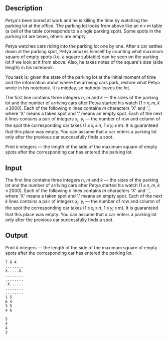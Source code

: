 ## Description

<div><p>Petya's been bored at work and he is killing the time by watching the parking lot at the office. The parking lot looks from above like an <span class="tex-span"><i>n</i> × <i>m</i></span> table (a cell of the table corresponds to a single parking spot). Some spots in the parking lot are taken, others are empty.</p><p>Petya watches cars riding into the parking lot one by one. After a car settles down at the parking spot, Petya amuzes himself by counting what maximum square of empty spots (i.e. a square subtable) can be seen on the parking lot if we look at it from above. Also, he takes notes of the square's size (side length) in his notebook. </p><p>You task is: given the state of the parking lot at the initial moment of time and the information about where the arriving cars park, restore what Petya wrote in his notebook. It is midday, so nobody leaves the lot.</p></div><div class="input-specification"><p>The first line contains three integers <span class="tex-span"><i>n</i></span>, <span class="tex-span"><i>m</i></span> and <span class="tex-span"><i>k</i></span> — the sizes of the parking lot and the number of arriving cars after Petya started his watch (<span class="tex-span">1 ≤ <i>n</i>, <i>m</i>, <i>k</i> ≤ 2000</span>). Each of the following <span class="tex-span"><i>n</i></span> lines contains <span class="tex-span"><i>m</i></span> characters '<span class="tex-font-style-tt">X</span>' and '.', where '<span class="tex-font-style-tt">X</span>' means a taken spot and '.' means an empty spot. Each of the next <span class="tex-span"><i>k</i></span> lines contains a pair of integers <span class="tex-span"><i>x</i><sub class="lower-index"><i>i</i></sub></span>, <span class="tex-span"><i>y</i><sub class="lower-index"><i>i</i></sub></span> — the number of row and column of the spot the corresponding car takes (<span class="tex-span">1 ≤ <i>x</i><sub class="lower-index"><i>i</i></sub> ≤ <i>n</i></span>, <span class="tex-span">1 ≤ <i>y</i><sub class="lower-index"><i>i</i></sub> ≤ <i>m</i></span>). It is guaranteed that this place was empty. You can assume that a car enters a parking lot only after the previous car successfully finds a spot.</p></div><div class="output-specification"><p>Print <span class="tex-span"><i>k</i></span> integers — the length of the side of the maximum square of empty spots after the corresponding car has entered the parking lot.</p></div>

## Input

<p>The first line contains three integers <span class="tex-span"><i>n</i></span>, <span class="tex-span"><i>m</i></span> and <span class="tex-span"><i>k</i></span> — the sizes of the parking lot and the number of arriving cars after Petya started his watch (<span class="tex-span">1 ≤ <i>n</i>, <i>m</i>, <i>k</i> ≤ 2000</span>). Each of the following <span class="tex-span"><i>n</i></span> lines contains <span class="tex-span"><i>m</i></span> characters '<span class="tex-font-style-tt">X</span>' and '.', where '<span class="tex-font-style-tt">X</span>' means a taken spot and '.' means an empty spot. Each of the next <span class="tex-span"><i>k</i></span> lines contains a pair of integers <span class="tex-span"><i>x</i><sub class="lower-index"><i>i</i></sub></span>, <span class="tex-span"><i>y</i><sub class="lower-index"><i>i</i></sub></span> — the number of row and column of the spot the corresponding car takes (<span class="tex-span">1 ≤ <i>x</i><sub class="lower-index"><i>i</i></sub> ≤ <i>n</i></span>, <span class="tex-span">1 ≤ <i>y</i><sub class="lower-index"><i>i</i></sub> ≤ <i>m</i></span>). It is guaranteed that this place was empty. You can assume that a car enters a parking lot only after the previous car successfully finds a spot.</p>

## Output

<p>Print <span class="tex-span"><i>k</i></span> integers — the length of the side of the maximum square of empty spots after the corresponding car has entered the parking lot.</p>





```input1
7 8 4
........
X.....X.
........
........
.X......
........
........
1 5
6 4
3 5
4 6

```




```output1
5
4
4
3

```


